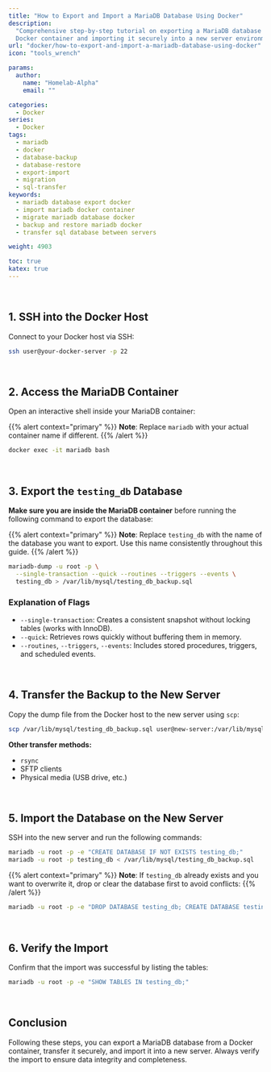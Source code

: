 ```yaml
---
title: "How to Export and Import a MariaDB Database Using Docker"
description:
  "Comprehensive step-by-step tutorial on exporting a MariaDB database from a
  Docker container and importing it securely into a new server environment."
url: "docker/how-to-export-and-import-a-mariadb-database-using-docker"
icon: "tools_wrench"

params:
  author:
    name: "Homelab-Alpha"
    email: ""

categories:
  - Docker
series:
  - Docker
tags:
  - mariadb
  - docker
  - database-backup
  - database-restore
  - export-import
  - migration
  - sql-transfer
keywords:
  - mariadb database export docker
  - import mariadb docker container
  - migrate mariadb database docker
  - backup and restore mariadb docker
  - transfer sql database between servers

weight: 4903

toc: true
katex: true
---
```


<br />

## 1. SSH into the Docker Host

Connect to your Docker host via SSH:

```bash
ssh user@your-docker-server -p 22
```

<br />

## 2. Access the MariaDB Container

Open an interactive shell inside your MariaDB container:

{{% alert context="primary" %}}
**Note**: Replace `mariadb` with your actual container name if different.
{{% /alert %}}

```bash
docker exec -it mariadb bash
```

<br />

## 3. Export the `testing_db` Database

**Make sure you are inside the MariaDB container** before running the following
command to export the database:

{{% alert context="primary" %}}
**Note**: Replace `testing_db` with the name of the database you want to export.
Use this name consistently throughout this guide.
{{% /alert %}}

```bash
mariadb-dump -u root -p \
  --single-transaction --quick --routines --triggers --events \
  testing_db > /var/lib/mysql/testing_db_backup.sql
```

### Explanation of Flags

- `--single-transaction`: Creates a consistent snapshot without locking tables
  (works with InnoDB).
- `--quick`: Retrieves rows quickly without buffering them in memory.
- `--routines`, `--triggers`, `--events`: Includes stored procedures, triggers,
  and scheduled events.

<br />

## 4. Transfer the Backup to the New Server

Copy the dump file from the Docker host to the new server using `scp`:

```bash
scp /var/lib/mysql/testing_db_backup.sql user@new-server:/var/lib/mysql/
```

**Other transfer methods:**

- `rsync`
- SFTP clients
- Physical media (USB drive, etc.)

<br />

## 5. Import the Database on the New Server

SSH into the new server and run the following commands:

```bash
mariadb -u root -p -e "CREATE DATABASE IF NOT EXISTS testing_db;"
mariadb -u root -p testing_db < /var/lib/mysql/testing_db_backup.sql
```

{{% alert context="primary" %}}
**Note**: If `testing_db` already exists and you want to overwrite it, drop or
clear the database first to avoid conflicts:
{{% /alert %}}

```bash
mariadb -u root -p -e "DROP DATABASE testing_db; CREATE DATABASE testing_db;"
```

<br />

## 6. Verify the Import

Confirm that the import was successful by listing the tables:

```bash
mariadb -u root -p -e "SHOW TABLES IN testing_db;"
```

<br />

## Conclusion

Following these steps, you can export a MariaDB database from a Docker container,
transfer it securely, and import it into a new server. Always verify the import
to ensure data integrity and completeness.
